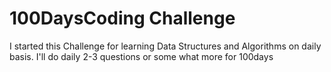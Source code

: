 # 100DaysCoding Challenge
I started this Challenge for learning Data Structures and Algorithms on daily basis.
I'll do daily 2-3 questions or some what more for 100days
